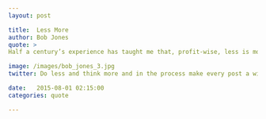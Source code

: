 ```yaml
---
layout: post

title:  Less More
author: Bob Jones
quote: > 
Half a century’s experience has taught me that, profit-wise, less is more. In other word’s, do less and think more. In the process make every post a winning post. 

image: /images/bob_jones_3.jpg
twitter: Do less and think more and in the process make every post a winning post. Bob Jones http://quotes.stockflare.com/

date:   2015-08-01 02:15:00
categories: quote

---
```


